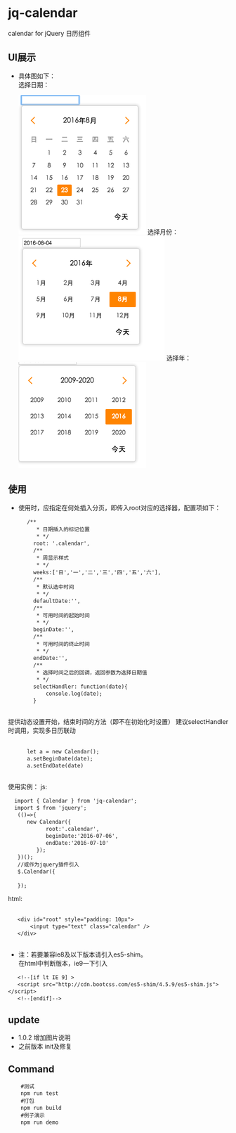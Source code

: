 # jq-calendar
 calendar for jQuery 
 日历组件
## UI展示
 - 具体图如下：    
    选择日期：  
       
   <img src="./img/day.png" />      
   选择月份：     
   
   <img src="./img/year.png" />       
   选择年：  
   
   <img src="./img/month.png" />
        
## 使用
 - 使用时，应指定在何处插入分页，即传入root对应的选择器，配置项如下：
 
 ```
       /**
          * 日期插入的标记位置
          * */
         root: '.calendar',
         /**
          * 周显示样式
          * */
         weeks:['日','一','二','三','四','五','六'],
         /**
          * 默认选中时间
          * */
         defaultDate:'',
         /**
          * 可用时间的起始时间
          * */
         beginDate:'',
         /**
          * 可用时间的终止时间
          * */
         endDate:'',
         /**
          * 选择时间之后的回调，返回参数为选择日期值
          * */
         selectHandler: function(date){
             console.log(date);
         }
       
 ```
 提供动态设置开始，结束时间的方法（即不在初始化时设置）
 建议selectHandler时调用，实现多日历联动
 
 ```
 
       let a = new Calendar();
       a.setBeginDate(date);
       a.setEndDate(date) 
       
 ```
 使用实例：
 js:
 
 ```
   import { Calendar } from 'jq-calendar';
   import $ from 'jquery';
    (()=>{
       new Calendar({
             root:'.calendar',   
             beginDate:'2016-07-06',
             endDate:'2016-07-10'
          });
    })();
    //或作为jquery插件引入
    $.Calendar({
        
    });
 ```
 html:
 
 ```
 
    <div id="root" style="padding: 10px">
        <input type="text" class="calendar" />
    </div>
    
 ```
- 注：若要兼容ie8及以下版本请引入es5-shim。    
  在html中判断版本，ie9一下引入    
 
 ```
    <!--[if lt IE 9] >
    <script src="http://cdn.bootcss.com/es5-shim/4.5.9/es5-shim.js"></script>
    <!--[endif]-->
 
 ```
   
## update

   - 1.0.2 增加图片说明
   - 之前版本 init及修复 

## Command

```
	#测试	
	npm run test	
	#打包	
	npm run build	
	#例子演示	
	npm run demo	
```
